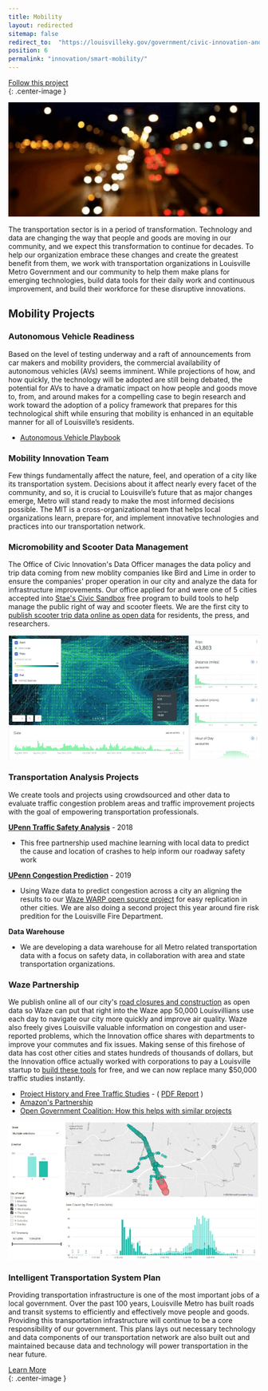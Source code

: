```yaml
---
title: Mobility
layout: redirected
sitemap: false
redirect_to:  "https://louisvilleky.gov/government/civic-innovation-and-technology/mobility"
position: 6
permalink: "innovation/smart-mobility/"
---
```


<div class="end-xs hidden-xs col-md-4 button-wrap">
<a class="usa-button usa-button-outline link--external" href="https://public.govdelivery.com/accounts/KYLOUISVILLE/subscriber/new?category_id=KYLOUISVILLE_C72" target="_blank">Follow this project</a>
</div>{: .center-image }

![Mobility is transforming](/assets/img/projects/smart-mobility/smart-mobility.jpg)

The transportation sector is in a period of transformation. Technology and data are changing the way that people and goods are moving in our community, and we expect this transformation to continue for decades. To help our organization embrace these changes and create the greatest benefit from them, we work with transportation organizations in Louisville Metro Government and our community to help them make plans for emerging technologies, build data tools for their daily work and continuous improvement, and build their workforce for these disruptive innovations.

## Mobility Projects

### Autonomous Vehicle Readiness 

Based on the level of testing underway and a raft of announcements from car makers and mobility providers, the commercial availability of autonomous vehicles (AVs) seems imminent. While projections of how, and how quickly, the technology will be adopted are still being debated, the potential for AVs to have a dramatic impact on how people and goods move to, from, and around makes for a compelling case to begin research and work toward the adoption of a policy framework that prepares for this technological shift while ensuring that mobility is enhanced in an equitable manner for all of Louisville’s residents.

* [Autonomous Vehicle Playbook](https://av.louisvilleky.gov/)

### Mobility Innovation Team

Few things fundamentally affect the nature, feel, and operation of a city like its transportation system. Decisions about it affect nearly every facet of the community, and so, it is crucial to Louisville’s future that as major changes emerge, Metro will stand ready to make the most informed decisions possible. The MIT is a cross-organizational team that helps local organizations learn, prepare for, and implement innovative technologies and practices into our transportation network.

### Micromobility and Scooter Data Management

The Office of Civic Innovation's Data Officer manages the data policy and trip data coming from new moblity companies like Bird and Lime in order to ensure the companies' proper operation in our city and analyze the data for infrastructure improvements.  Our office applied for and were one of 5 cities accepted into [Stae's Civic Sandbox](https://medium.com/city-as-a-service/co-creating-with-cities-announcing-the-stae-civic-data-sandbox-b901d4f7c3bb) free program to build tools to help manage the public right of way and scooter fleets.  We are the first city to [publish scooter trip data online as open data](https://data.louisvilleky.gov/dataset/dockless-vehicles) for residents, the press, and researchers. 

![Mobility Scooter Map](/assets/img/projects/smart-mobility/mobility-scooters.png)

### Transportation Analysis Projects

We create tools and projects using crowdsourced and other data to evaluate traffic congestion problem areas and traffic improvement projects with the goal of empowering transportation professionals.

**[UPenn Traffic Safety Analysis](https://insiderlouisville.com/government/infrastructure/a-new-data-project-aims-to-predict-louisville-traffic-collisions/)** - 2018
* This free partnership used machine learning with local data to predict the cause and location of crashes to help inform our roadway safety work

**[UPenn Congestion Prediction](https://twitter.com/Md_Harris/status/1110714651833188353)** - 2019
* Using Waze data to predict congestion across a city an aligning the results to our [Waze WARP open source project](https://github.com/LouisvilleMetro/WazeCCPProcessor/wiki/Waze-CCP-Collaborative-Processor) for easy replication in other cities.  We are also doing a second project this year around fire risk predition for the Louisville Fire Department.

**Data Warehouse**
* We are developing a data warehouse for all Metro related transportation data with a focus on safety data, in collaboration with area and state transportation organizations.

### Waze Partnership

We publish online all of our city's [road closures and construction](https://data.louisvilleky.gov/dataset/lane-closures-construction) as open data so Waze can put that right into the Waze app 50,000 Louisvillians use each day to navigate our city more quickly and improve air quality.   Waze also freely gives Louisville valuable information on congestion and user-reported problems, which the Innovation office shares with departments to improve your commutes and fix issues.  Making sense of this firehose of data has cost other cities and states hundreds of thousands of dollars, but the Innovation office actually worked with corporations to pay a Louisville startup to [build these tools](https://github.com/LouisvilleMetro/WazeCCPProcessor/) for free, and we can now replace many $50,000 traffic studies instantly. 

* [Project History and Free Traffic Studies](https://medium.com/louisville-metro-opi2/how-we-do-free-traffic-studies-with-waze-data-and-how-you-can-too-a550b0728f65) - ( [PDF Report](https://drive.google.com/file/d/1viZ_IoyP5nyY4bFp9NH7IsHjhO7KkWFn/view) )
* [Amazon's Partnership](https://aws.amazon.com/blogs/publicsector/city-of-louisville-builds-a-traffic-analysis-model-using-open-data-and-machine-learning/)
* [Open Government Coalition: How this helps with similar projects](https://datasmart.ash.harvard.edu/news/article/how-create-open-source-projects-and-get-private-companies-pay-it-0)

![Waze Dashboard](/assets/img/projects/smart-mobility/mobility-waze2.png)

### Intelligent Transportation System Plan

Providing transportation infrastructure is one of the most important jobs of a local government. Over the past 100 years, Louisville Metro has built roads and transit systems to efficiently and effectively move people and goods. Providing this transportation infrastructure will continue to be a core responsibility of our government. This plans lays out necessary technology and data components of our transportation network are also built out and maintained because data and technology will power transportation in the near future.

<div class="end-xs hidden-xs col-md-3 button-wrap">
<a class="usa-button usa-button-outline link--external" href="https://projects.lsvll.io/projects/smart-mobility/">Learn More</a>
</div>{: .center-image }
